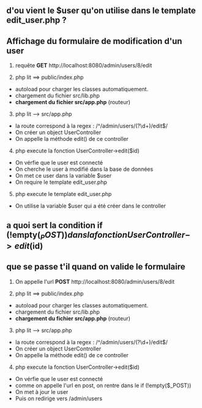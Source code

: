 ## d'ou vient le $user qu'on utilise dans le template edit_user.php ?
## Affichage du formulaire de modification d'un user

1. requête **GET** http://localhost:8080/admin/users/8/edit

2. php lit ==> public/index.php
* autoload pour charger les classes automatiquement.
* chargement du fichier src/lib.php
* **chargement du fichier src/app.php** (routeur)

3. php lit --> src/app.php
* la route correspond à la regex : /^\/admin\/users\/(?<id>\d+)\/edit$/
* On créer un object UserController
* On appelle la méthode edit() de ce controller

4. php execute la fonction UserController->edit($id)
* On vérfie que le user est connecté
* On cherche le user à modifié dans la base de données
* On met ce user dans la variable $user
* On require le template edit_user.php

5. php execute le template edit_user.php
* On utilise la variable $user qui a été créer dans le controller

## a quoi sert la condition if (!empty($_POST)) dans la fonction UserController->edit($id)
## que se passe t'il quand on valide le formulaire

1. On appelle l'url **POST** http://localhost:8080/admin/users/8/edit

2. php lit ==> public/index.php
* autoload pour charger les classes automatiquement.
* chargement du fichier src/lib.php
* **chargement du fichier src/app.php** (routeur)

3. php lit --> src/app.php
* la route correspond à la regex : /^\/admin\/users\/(?<id>\d+)\/edit$/
* On créer un object UserController
* On appelle la méthode edit() de ce controller

4. php execute la fonction UserController->edit($id)
* On vérfie que le user est connecté
* comme on appelle l'url en post, on rentre dans le if (!empty($_POST))
* On met à jour le user
* Puis on redirige vers /admin/users